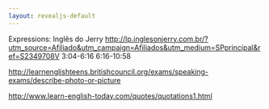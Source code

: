 ```yaml
---
layout: revealjs-default
---
```


Expressions: Inglês do Jerry
http://lp.inglesonjerry.com.br/?utm_source=Afiliado&utm_campaign=Afiliados&utm_medium=SPprincipal&ref=S2349708V
3:04-6:16
6:16-10:58

http://learnenglishteens.britishcouncil.org/exams/speaking-exams/describe-photo-or-picture

http://www.learn-english-today.com/quotes/quotations1.html


